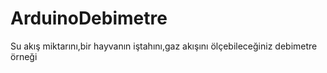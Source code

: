 # ArduinoDebimetre
Su akış miktarını,bir hayvanın iştahını,gaz akışını ölçebileceğiniz debimetre örneği

